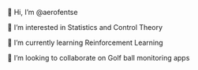 👋 Hi, I’m @aerofentse

👀 I’m interested in Statistics and Control Theory

🌲 I’m currently learning Reinforcement Learning

💪 I’m looking to collaborate on Golf ball monitoring apps



<!---
aerofentse/aerofentse is a ✨ special ✨ repository because its `README.md` (this file) appears on your GitHub profile.
You can click the Preview link to take a look at your changes.
--->
